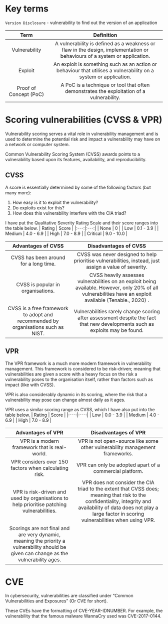 # Key terms
`Version Disclosure` - vulnerability to find out the version of an application

| Term | Definition |
|:---:|:---:|
| Vulnerability | A vulnerability is defined as a weakness or flaw in the design, implementation or behaviours of a system or application. |
| Exploit | An exploit is something such as an action or behaviour that utilises a vulnerability on a system or application. |
| Proof of Concept (PoC) | A PoC is a technique or tool that often demonstrates the exploitation of a vulnerability. |

# Scoring vulnerabilities (CVSS & VPR)
Vulnerability scoring serves a vital role in vulnerability management and is used to determine the potential risk and impact a vulnerability may have on a network or computer system. 

Common Vulnerability Scoring System (CVSS) awards points to a vulnerability based upon its features, availability, and reproducibility.

## CVSS
A score is essentially determined by some of the following factors (but many more):
  1. How easy is it to exploit the vulnerability?
  2. Do exploits exist for this?
  3. How does this vulnerability interfere with the CIA triad?

I have put the Qualitative Severity Rating Scale and their score ranges into the table below. 
| Rating | Score |
|:---:|:---:|
| None | 0 |
| Low | 0.1 - 3.9 |
| Medium | 4.0 - 6.9 |
| High | 7.0 - 8.9 |
| Critical | 9.0 - 10.0 |

| Advantages of CVSS | Disadvantages of CVSS |
|:---:|:---:|
| CVSS has been around for a long time. | CVSS was never designed to help prioritise vulnerabilities, instead, just assign a value of severity. |
| CVSS is popular in organisations. | CVSS heavily assesses vulnerabilities on an exploit being available. However, only 20% of all vulnerabilities have an exploit available (Tenable., 2020) . |
| CVSS is a free framework to adopt and recommended by organisations such as NIST. | Vulnerabilities rarely change scoring after assessment despite the fact that new developments such as exploits may be found. |

## VPR
The VPR framework is a much more modern framework in vulnerability management. This framework is considered to be risk-driven; meaning that vulnerabilities are given a score with a heavy focus on the risk a vulnerability poses to the organisation itself, rather than factors such as impact (like with CVSS).

VPR is also considerably dynamic in its scoring, where the risk that a vulnerability may pose can change almost daily as it ages.

VPR uses a similar scoring range as CVSS, which I have also put into the table below. 
| Rating | Score |
|:---:|:---:|
| Low | 0.0 - 3.9 |
| Medium | 4.0 - 6.9 |
| High | 7.0 - 8.9 |

| Advantages of VPR | Disadvantages of VPR |
|:---:|:---:|
| VPR is a modern framework that is real-world. | VPR is not open-source like some other vulnerability management frameworks. |
| VPR considers over 150 factors when calculating risk. | VPR can only be adopted apart of a commercial platform. |
| VPR is risk-driven and used by organisations to help prioritise patching vulnerabilities. | VPR does not consider the CIA triad to the extent that CVSS does; meaning that risk to the confidentiality, integrity and availability of data does not play a large factor in scoring vulnerabilities when using VPR. |
| Scorings are not final and are very dynamic, meaning the priority a vulnerability should be given can change as the vulnerability ages. |  |

# CVE
In cybersecurity, vulnerabilities are classified under “Common Vulnerabilities and Exposures” (Or CVE for short).

These CVEs have the formatting of CVE-YEAR-IDNUMBER. For example, the vulnerability that the famous malware WannaCry used was CVE-2017-0144.


